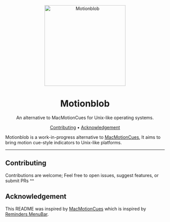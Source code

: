 <div align="center">
  <img
    src="motionblob.webp"
    alt="Motionblob"
    width="256"
  >
  <h1>
    Motionblob
  </h1>
  <p>
    An alternative to MacMotionCues for Unix-like operating systems.
  </p>
  <p>
    <a href="#contributing">Contributing</a> •
    <a href="#acknowledgement">Acknowledgement</a>
  </p>
</div>

Motionblob is a work-in-progress alternative to [MacMotionCues](https://github.com/Lospi/MacMotionCues), It aims to bring motion cue-style indicators to Unix-like platforms.

---

## Contributing

Contributions are welcome; Feel free to open issues, suggest features, or submit PRs ^^

## Acknowledgement

This README was inspired by [MacMotionCues](https://github.com/Lospi/MacMotionCues) which is inspired by [Reminders MenuBar](https://github.com/DamascenoRafael/reminders-menubar).
